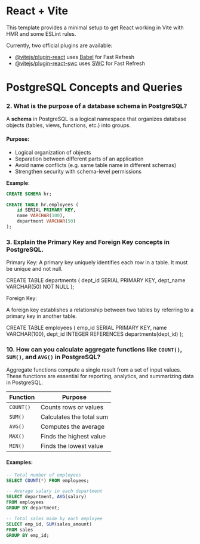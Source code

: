 # React + Vite

This template provides a minimal setup to get React working in Vite with HMR and some ESLint rules.

Currently, two official plugins are available:

- [@vitejs/plugin-react](https://github.com/vitejs/vite-plugin-react/blob/main/packages/plugin-react/README.md) uses [Babel](https://babeljs.io/) for Fast Refresh
- [@vitejs/plugin-react-swc](https://github.com/vitejs/vite-plugin-react-swc) uses [SWC](https://swc.rs/) for Fast Refresh


# PostgreSQL Concepts and Queries

### 2. What is the purpose of a database schema in PostgreSQL?

A **schema** in PostgreSQL  is a logical namespace that organizes database objects (tables, views, functions, etc.) into groups.

#### Purpose:
- Logical organization of objects
- Separation between different parts of an application
- Avoid name conflicts (e.g. same table name in different schemas)
- Strengthen security with schema-level permissions

**Example**:
```sql
CREATE SCHEMA hr;

CREATE TABLE hr.employees (
    id SERIAL PRIMARY KEY,
    name VARCHAR(100),
    department VARCHAR(50)
);
```

### 3. Explain the Primary Key and Foreign Key concepts in PostgreSQL.

Primary Key:
A primary key uniquely identifies each row in a table. It must be unique and not null.

CREATE TABLE departments (
    dept_id SERIAL PRIMARY KEY,
    dept_name VARCHAR(50) NOT NULL
);


Foreign Key:

A foreign key establishes a relationship between two tables by referring to a primary key in another table.

CREATE TABLE employees (
    emp_id SERIAL PRIMARY KEY,
    name VARCHAR(100),
    dept_id INTEGER REFERENCES departments(dept_id)
);


### 10. How can you calculate aggregate functions like `COUNT()`, `SUM()`, and `AVG()` in PostgreSQL?

Aggregate functions compute a single result from a set of input values. These functions are essential for reporting, analytics, and summarizing data in PostgreSQL.

| Function | Purpose                     |
|----------|-----------------------------|
| `COUNT()`| Counts rows or values       |
| `SUM()`  | Calculates the total sum    |
| `AVG()`  | Computes the average        |
| `MAX()`  | Finds the highest value     |
| `MIN()`  | Finds the lowest value      |

####  Examples:

```sql
-- Total number of employees
SELECT COUNT(*) FROM employees;

-- Average salary in each department
SELECT department, AVG(salary)
FROM employees
GROUP BY department;

-- Total sales made by each employee
SELECT emp_id, SUM(sales_amount)
FROM sales
GROUP BY emp_id;

